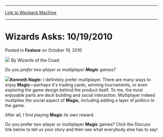 
---
[Link to Wayback Machine](https://web.archive.org/web/20220129020546/https://magic.wizards.com/en/articles/archive/feature/wizards-asks-10192010-2010-10-19)

[_metadata_:author]:- "Wizards of the Coast"
[_metadata_:description]:- "Do you prefer two-player or multiplayer Magic games?Kenneth Nagle: I definitely prefer multiplayer. There are many ways to enjoy Magic—perhaps it's trading cards, winning tournaments, or even exploring the game design behind the product itself. To me, the most enjoyable parts are deck building and social interaction. Multiplayer indeed multiplies the social aspect of Magic,"
[_metadata_:generator]:- "Drupal 7 (http://drupal.org)"
[_metadata_:publish_date]:- "2010-10-19"
[_metadata_:title]:- "Wizards Asks: 10/19/2010"
[_metadata_:wayback_capture_timestamp]:- "2022-01-29 02:05:46+00:00"
[_metadata_:wayback_raw_url]:- "https://web.archive.org/web/20220129020546id_/https://magic.wizards.com/en/articles/archive/feature/wizards-asks-10192010-2010-10-19"
[_metadata_:wayback_url]:- "https://magic.wizards.com/en/articles/archive/feature/wizards-asks-10192010-2010-10-19"
---


Wizards Asks: 10/19/2010
========================



 Posted in **Feature**
 on October 19, 2010 






![](https://media.magic.wizards.com/styles/auth_small/public/images/person/wizards_author.jpg)
By Wizards of the Coast











*Do you prefer two-player or multiplayer **Magic** games?*

![](https://media.magic.wizards.com/image_legacy_migration/magic/images/mtgcom/authorpics/authorpic_kennethnagle.jpg)**Kenneth Nagle:** I definitely prefer multiplayer. There are many ways to enjoy **Magic**—perhaps it's trading cards, winning tournaments, or even exploring the game design behind the product itself. To me, the most enjoyable parts are deck building and social interaction. Multiplayer indeed multiplies the social aspect of **Magic**, including adding a layer of politics to the game.

After all, I find playing **Magic** its own reward.

Do you prefer two-player or multiplayer **Magic** games? Click the Discuss link below to tell us your story and then see what everybody else has to say!







